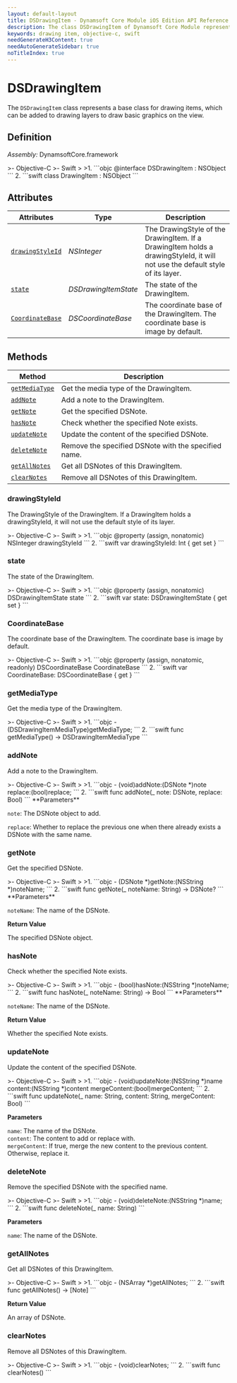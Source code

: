 ```yaml
---
layout: default-layout
title: DSDrawingItem - Dynamsoft Core Module iOS Edition API Reference
description: The class DSDrawingItem of Dynamsoft Core Module represents a base class for drawing items, which can be added to drawing layers to draw basic graphics on the view.
keywords: drawing item, objective-c, swift
needGenerateH3Content: true
needAutoGenerateSidebar: true
noTitleIndex: true
---
```


# DSDrawingItem

The `DSDrawingItem` class represents a base class for drawing items, which can be added to drawing layers to draw basic graphics on the view.

## Definition

*Assembly:* DynamsoftCore.framework

<div class="sample-code-prefix"></div>
>- Objective-C
>- Swift
>
>1. 
```objc
@interface DSDrawingItem : NSObject
```
2. 
```swift
class DrawingItem : NSObject
```

## Attributes

| Attributes | Type | Description |
| ---------- | ---- | ----------- |
| [`drawingStyleId`](#drawingstyleid) | *NSInteger* | The DrawingStyle of the DrawingItem. If a DrawingItem holds a drawingStyleId, it will not use the default style of its layer. |
| [`state`](#state) | *DSDrawingItemState* | The state of the DrawingItem. |
| [`CoordinateBase`](#coordinatebase) | *DSCoordinateBase* | The coordinate base of the DrawingItem. The coordinate base is image by default. |

## Methods

| Method | Description |
|------- |-------------|
| [`getMediaType`](#getmediatype) | Get the media type of the DrawingItem. |
| [`addNote`](#addnote) | Add a note to the DrawingItem. |
| [`getNote`](#getnote) | Get the specified DSNote. |
| [`hasNote`](#hasnote) | Check whether the specified Note exists. |
| [`updateNote`](#updatenote) | Update the content of the specified DSNote. |
| [`deleteNote`](#deletenote) | Remove the specified DSNote with the specified name. |
| [`getAllNotes`](#getallnotes) | Get all DSNotes of this DrawingItem. |
| [`clearNotes`](#clearnotes) | Remove all DSNotes of this DrawingItem. |

### drawingStyleId

The DrawingStyle of the DrawingItem. If a DrawingItem holds a drawingStyleId, it will not use the default style of its layer.

<div class="sample-code-prefix"></div>
>- Objective-C
>- Swift
>
>1. 
```objc
@property (assign, nonatomic) NSInteger drawingStyleId
```
2. 
```swift
var drawingStyleId: Int { get set }
```

### state

The state of the DrawingItem.

<div class="sample-code-prefix"></div>
>- Objective-C
>- Swift
>
>1. 
```objc
@property (assign, nonatomic) DSDrawingItemState state
```
2. 
```swift
var state: DSDrawingItemState { get set }
```

### CoordinateBase

The coordinate base of the DrawingItem. The coordinate base is image by default.

<div class="sample-code-prefix"></div>
>- Objective-C
>- Swift
>
>1. 
```objc
@property (assign, nonatomic, readonly) DSCoordinateBase CoordinateBase
```
2. 
```swift
var CoordinateBase: DSCoordinateBase { get }
```

### getMediaType

Get the media type of the DrawingItem.

<div class="sample-code-prefix"></div>
>- Objective-C
>- Swift
>
>1. 
```objc
- (DSDrawingItemMediaType)getMediaType;
```
2. 
```swift
func getMediaType() -> DSDrawingItemMediaType
```

### addNote

Add a note to the DrawingItem.

<div class="sample-code-prefix"></div>
>- Objective-C
>- Swift
>
>1. 
```objc
- (void)addNote:(DSNote *)note
        replace:(bool)replace;
```
2. 
```swift
func addNote(_ note: DSNote, replace: Bool)
```
**Parameters**

`note`: The DSNote object to add.

`replace`: Whether to replace the previous one when there already exists a DSNote with the same name.

### getNote

Get the specified DSNote.

<div class="sample-code-prefix"></div>
>- Objective-C
>- Swift
>
>1. 
```objc
- (DSNote *)getNote:(NSString *)noteName;
```
2. 
```swift
func getNote(_ noteName: String) -> DSNote?
```
**Parameters**

`noteName`: The name of the DSNote.

**Return Value**

The specified DSNote object.

### hasNote

Check whether the specified Note exists.

<div class="sample-code-prefix"></div>
>- Objective-C
>- Swift
>
>1. 
```objc
- (bool)hasNote:(NSString *)noteName;
```
2. 
```swift
func hasNote(_ noteName: String) -> Bool
```
**Parameters**

`noteName`: The name of the DSNote.

**Return Value**

Whether the specified Note exists.

### updateNote

Update the content of the specified DSNote.

<div class="sample-code-prefix"></div>
>- Objective-C
>- Swift
>
>1. 
```objc
- (void)updateNote:(NSString *)name
           content:(NSString *)content
      mergeContent:(bool)mergeContent;
```
2. 
```swift
func updateNote(_ name: String, content: String, mergeContent: Bool)
```

**Parameters**

`name`: The name of the DSNote.  
`content`: The content to add or replace with.  
`mergeContent`: If true, merge the new content to the previous content. Otherwise, replace it.

### deleteNote

Remove the specified DSNote with the specified name.

<div class="sample-code-prefix"></div>
>- Objective-C
>- Swift
>
>1. 
```objc
- (void)deleteNote:(NSString *)name;
```
2. 
```swift
func deleteNote(_ name: String)
```

**Parameters**

`name`: The name of the DSNote.

### getAllNotes

Get all DSNotes of this DrawingItem.

<div class="sample-code-prefix"></div>
>- Objective-C
>- Swift
>
>1. 
```objc
- (NSArray<DSNote *> *)getAllNotes;
```
2. 
```swift
func getAllNotes() -> [Note]
```

**Return Value**

An array of DSNote.

### clearNotes

Remove all DSNotes of this DrawingItem.

<div class="sample-code-prefix"></div>
>- Objective-C
>- Swift
>
>1. 
```objc
- (void)clearNotes;
```
2. 
```swift
func clearNotes()
```
